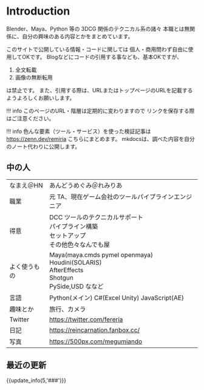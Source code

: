 # Introduction

Blender、Maya、Python 等の 3DCG 関係のテクニカル系の諸々
本職とは無関係に、自分の興味のある内容とかをまとめています。    

このサイトで公開している情報・コードに関しては
個人・商用問わず自由に使用してOKです。
Blogなどにコードの引用する事なども、基本OKですが、

1. 全文転載
2. 画像の無断転用

は禁止です。
また、引用する際は、URLまたはトップページのURLを記載するようよろしくお願いします。

!!! info
    このページのURL・階層は定期的に変わりますので
    リンクを保存する際はご注意ください。

!!! info
    色んな要素（ツール・サービス）を使った検証記事は
    https://zenn.dev/remiria
    こちらにまとめます。
    mkdocsは、調べた内容を自分のノート代わりに公開します。

## 中の人

|              |                                                                                                    |
| ------------ | -------------------------------------------------------------------------------------------------- |
| なまえ＠HN   | あんどうめぐみ＠れみりあ                                                                           |
| 職業         | 元 TA、現在ゲーム会社のツールパイプラインエンジニア                                                |
| 得意         | DCC ツールのテクニカルサポート<br>パイプライン構築<br>セットアップ<br>その他色々なんでも屋         |
| よく使うもの | Maya(maya.cmds pymel openmaya)<br>Houdini(SOLARIS)<br>AfterEffects<br>Shotgun<br>PySide,USD ななど |
| 言語         | Python(メイン) C#(Excel Unity) JavaScript(AE)                                                      |
| 趣味とか     | 旅行、カメラ                                                                                       |
| Twitter      | https://twitter.com/fereria                                                                        |
| 日記         | https://reincarnation.fanbox.cc/                                                                   |
| 写真         | https://500px.com/megumiando                                                                       |

## 最近の更新

{{update_info(5,'###')}}
